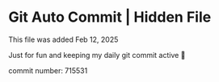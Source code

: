 # Git Auto Commit | Hidden File

This file was added Feb 12, 2025

Just for fun and keeping my daily git commit active 🤪

commit number: 715531
